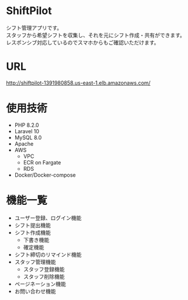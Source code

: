 # ShiftPilot
 シフト管理アプリです。<br >
 スタッフから希望シフトを収集し、それを元にシフト作成・共有ができます。 <br >
 レスポンシブ対応しているのでスマホからもご確認いただけます。
 <!-- <img width="1400" alt="スクリーンショット 2020-05-07 0 06 18" src="https://user-images.githubusercontent.com/60876388/81193748-c51d9b00-8ff6-11ea-9981-46789f016300.png">
 <img width="350" height="700" src= "https://user-images.githubusercontent.com/60876388/81476543-643bd000-924d-11ea-9d26-cac305ca9f91.jpeg"> -->

# URL
http://shiftpilot-1391980858.us-east-1.elb.amazonaws.com/ <br >

# 使用技術
- PHP 8.2.0
- Laravel 10
- MySQL 8.0
- Apache
- AWS
  - VPC
  - ECR on Fargate
  - RDS
- Docker/Docker-compose

<!--
※以下、要更新
# AWS構成図
<img width="995" alt="スクリーンショット 2020-05-07 11 14 01" src="https://user-images.githubusercontent.com/60876388/81247155-3ccde300-9054-11ea-91eb-d06eb38a63b3.png">

## CircleCi CI/CD
- Githubへのpush時に、RspecとRubocopが自動で実行されます。
- masterブランチへのpushでは、RspecとRubocopが成功した場合、EC2への自動デプロイが実行されます
-->

# 機能一覧
- ユーザー登録、ログイン機能
- シフト提出機能
- シフト作成機能
  - 下書き機能
  - 確定機能
- シフト締切のリマインド機能
- スタッフ管理機能
  - スタッフ登録機能
  - スタッフ削除機能
- ページネーション機能
- お問い合わせ機能

<!--
# テスト
- RSpec
  - 単体テスト(model)
  - 機能テスト(request)
  - 統合テスト(feature)
-->
